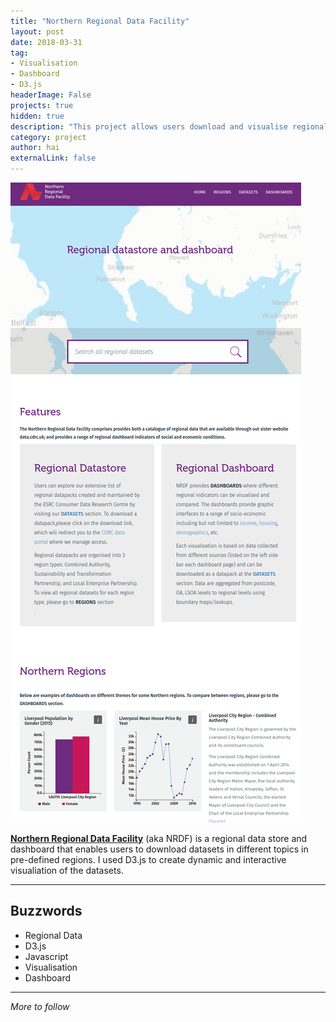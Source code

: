 ```yaml
---
title: "Northern Regional Data Facility"
layout: post
date: 2018-03-31 
tag:
- Visualisation
- Dashboard 
- D3.js
headerImage: False
projects: true
hidden: true 
description: "This project allows users download and visualise regional datasets in different aspects for their own research"
category: project
author: hai
externalLink: false
---
```



![NRDF_screenshot1](https://raw.githubusercontent.com/hhainguyen/indigo/gh-pages/assets/nrdf_screenshot1.png)

**[Northern Regional Data Facility](http://nrdf.cdrc.ac.uk)** (aka NRDF) is a regional data store and dashboard that enables users to download datasets in different topics in pre-defined regions. I used D3.js to create dynamic and interactive visualiation of the datasets.

---

## Buzzwords

- Regional Data
- D3.js
- Javascript
- Visualisation
- Dashboard


---

*More to follow*
